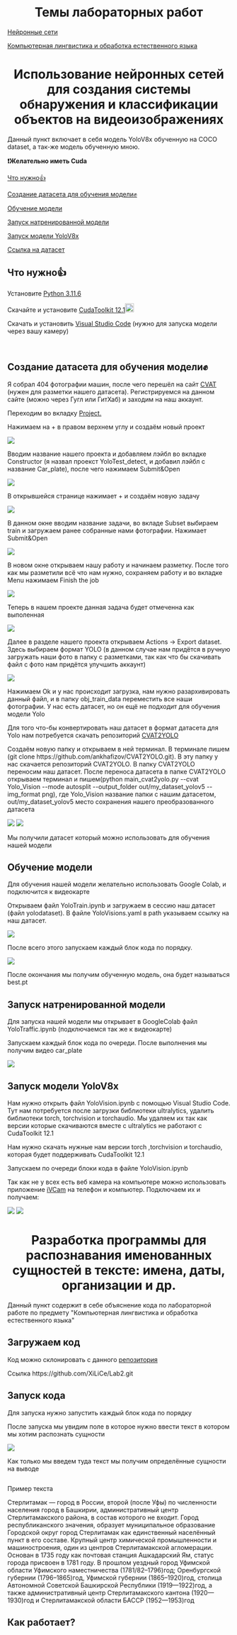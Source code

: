 <h1 align="center">Темы лабораторных работ</h1>
<a href=""#lab1>Нейронные сети</a><p></p>
<a href="lab2">Компьютерная лингвистика и обработка естественного языка</a>
 
 
 <h1 id="lab1" align="center">Использование нейронных сетей для создания системы обнаружения и классификации объектов на видеоизображениях</h1>
<p>Данный пункт включает в себя модель YoloV8x обученную на COCO dataset, а так-же модель обученную мною.</p>
<b>❗Желательно иметь Cuda</b>

<a href="#part1">Что нужно👍</a><p></p>
<a href="#part2">Создание датасета для обучения модели✊</a><p></p>
<a href="#part3">Обучение модели</a><p></p>
<a href="#part4">Запуск натренированной модели</a><p></p>
<a href="#part5">Запуск модели YoloV8x</a><p></p>
<a href="https://drive.google.com/drive/folders/1cw8_pHgt_QfCEEtuKlI_UNHO9PRXtYg0?usp=sharing">Ссылка на датасет</a>

<h2 id="part1"><b>Что нужно👍</b></h2>

<p>Установите <a href="https://www.python.org/ftp/python/3.11.6/python-3.11.6-amd64.exe">Python 3.11.6</a></p>
<!-- <p>Установите <a href="https://git-scm.com/downloads">Git</a>:octocat:</p> -->
<p>Скачайте и установите <a href="https://developer.nvidia.com/cuda-12-1-0-download-archive">CudaToolkit 12.1</a><img src="https://cdn.icon-icons.com/icons2/2107/PNG/512/file_type_cuda_icon_130656.png" style="width: 20px; height: 20px;"></p>
<p>Скачать и установить <a href="https://code.visualstudio.com/download">Visual Studio Code</a> (нужно для запуска модели через вашу камеру)</p>
<p><br></p>

<h2 id="part2">Создание датасета для обучения модели✊</h2>
<p>Я собрал 404 фотографии машин, после чего перешёл на сайт <a href="https://app.cvat.ai/tasks?page=1">CVAT </a>(нужен для разметки нашего датасета). Регистрируемся на данном сайте (можно через Гугл или ГитХаб) и заходим на наш аккаунт. <p></p>Переходим во вкладку <a href="https://app.cvat.ai/projects">Project.</a></p>
<p>Нажимаем на + в правом верхнем углу и создаём новый проект</p>
<img src="https://raw.githubusercontent.com/XiLiCe/Lab_Ilmir/cd00f8f5e5355e6352a6fe4b827060c9180282f6/+.png">
<p>Вводим название нашего проекта и добавляем лэйбл во вкладке Constructor (я назвал проекст YoloTest_detect, и добавил лэйбл с название Car_plate), после чего нажимаем Submit&Open</p>
<img src="https://github.com/XiLiCe/Lab_Ilmir/blob/XiLiCe-patch-1/newproject.png?raw=true">
<p>В открывшейся странице нажимает + и создаём новую задачу</p>
<img src="https://github.com/XiLiCe/Lab_Ilmir/blob/XiLiCe-patch-1/newtask.png?raw=true">
<p>В данном окне вводим название задачи, во вкладе Subset выбираем train и загружаем ранее собранные нами фотографии. Нажимает Submit&Open</p>
<img src="https://github.com/XiLiCe/Lab_Ilmir/blob/XiLiCe-patch-1/createnewtask.png?raw=true">
<p>В новом окне открываем нашу работу и начинаем разметку. После того как мы разметили всё что нам нужно, сохраняем работу и во вкладке Menu нажимаем Finish the job</p>
<img src="https://github.com/XiLiCe/Lab_Ilmir/blob/XiLiCe-patch-1/razmetka.png?raw=true">
<p>Теперь в нашем проекте данная задача будет отмеченна как выполенная</p>
<img src="https://github.com/XiLiCe/Lab_Ilmir/blob/XiLiCe-patch-1/finishjob.png?raw=true">
<p>Далее в разделе нашего проекта открываем Actions -> Export dataset. Здесь выбираем формат YOLO (в данном случае нам придётся в ручную загружать наши фото в папку с разметками, так как что бы скачивать файл с фото нам придётся улучшить аккаунт)</p>
<img src="https://github.com/XiLiCe/Lab_Ilmir/blob/XiLiCe-patch-1/export.png?raw=true">
<p>Нажимаем Ok и у нас происходит загрузка, нам нужно разархивировать данный файл, и в папку obj_train_data переместить все наши фотографии. У нас есть датасет, но он ещё не подходит для обучения модели Yolo</p><p></p>
<p>Для того что-бы конвертировать наш датасет в формат датасета для Yolo нам потребуется скачать репозиторий <a href="https://github.com/ankhafizov/CVAT2YOLO">CVAT2YOLO</a></p>
<p>Создаём новую папку и открываем в ней терминал. В терминале пишем (git clone https://github.com/ankhafizov/CVAT2YOLO.git). В эту папку у нас скачается репозиторий CVAT2YOLO. В папку CVAT2YOLO переносим наш датасет. После переноса датасета в папке CVAT2YOLO открываем терминал и пишем(python main_cvat2yolo.py --cvat Yolo_Vision --mode autosplit --output_folder out/my_dataset_yolov5 --img_format png), где Yolo_Vision название папки с нашим датасетом, out/my_dataset_yolov5 место сохранения нашего преобразованного датасета</p>
<img src="https://github.com/XiLiCe/Lab_Ilmir/blob/XiLiCe-patch-1/CVAT2YOLO.png?raw=true">
<img src="https://github.com/XiLiCe/Lab_Ilmir/blob/XiLiCe-patch-1/python.png?raw=true">
<p>Мы получили датасет который можно использовать для обучения нашей модели</p>

<h2 id="part3">Обучение модели</h2>

<p>Для обучения нашей модели желательно использовать Google Colab, и подключится к видеокарте</p><p></p>
<p>Открываем файл YoloTrain.ipynb и загружаем в сессию наш датасет (файл yolodataset). В файле YoloVisions.yaml в path указываем ссылку на наш датасет. </p>
<img src="https://github.com/XiLiCe/Lab_Ilmir/blob/XiLiCe-patch-1/yaml.png?raw=true">
<p>После всего этого запускаем каждый блок кода по порядку.</p>
<img src="https://github.com/XiLiCe/Lab_Ilmir/blob/XiLiCe-patch-1/train.png?raw=true">
<p>После окончания мы получим обученную модель, она будет называться best.pt</p>

<h2 id="part4">Запуск натренированной модели</h2>
<p>Для запуска нашей модели мы открывает в GoogleColab файл YoloTraffic.ipynb (подключаемся так же к видеокарте)</p><p></p>
<p>Запускаем каждый блок кода по очереди. После выполнения мы получим видео car_plate</p>
<img src="https://github.com/XiLiCe/Lab_Ilmir/blob/XiLiCe-patch-1/carplateitog.png?raw=true">

<h2 id="part5">Запуск модели YoloV8x</h2>
<p>Нам нужно открыть файл YoloVision.ipynb с помощью Visual Studio Code. Тут нам потребуется после загрузки библиотеки ultralytics, удалить библиотеки torch, torchvision и torchaudio. Мы удаляем их так как версии которые скачиваются вместе с ultralytics не работают с CudaToolkit 12.1</p><p></p>
<p>Нам нужно скачать нужные нам версии torch ,torchvision и torchaudio, которая будет поддерживать CudaToolkit 12.1</p>
<p>Запускаем по очереди блоки кода в файле YoloVision.ipynb</p><p></p>

<p>Так как не у всех есть веб камера на компьютере можно использовать приложение <a href="https://ivcam.softonic.ru/">iVCam</a> на телефон и компьютер. Подключаем их и получаем: </p>
<img src="https://github.com/XiLiCe/Lab_Ilmir/blob/XiLiCe-patch-1/itog.png?raw=true">
<img src="https://github.com/XiLiCe/Lab_Ilmir/blob/XiLiCe-patch-1/itog2.png?raw=true">


<p></p>
<p></p>
<p></p>


<h1 id="lab2" align="center"><b>Разработка программы для распознавания именованных сущностей в тексте: имена, даты, организации и др.</b></h1>
<p>Данный пункт содержит в себе объяснение кода по лабораторной работе по предмету "Компьютерная лингвистика и обработка естественного языка"</p>

<h2 id="download">Загружаем код</h2>
<p>Код можно склонировать с данного <a href="https://github.com/XiLiCe/Lab2.git">репозитория</a></p><p></p>
<p>Ссылка https://github.com/XiLiCe/Lab2.git</p>

<h2 id="start_code">Запуск кода</h2>
<p>Для запуска нужно запустить каждый блок кода по порядку</p><p></p>
<p>После запуска мы увидим поле в которое нужно ввести текст в котором мы хотим распознать сущности</p><p></p>
<img src="https://github.com/XiLiCe/Lab2/blob/XiLiCe-patch-1/pole.png">
<p>Как только мы введем туда текст мы получим определённые сущности на выводе</p>
<img scr="https://github.com/XiLiCe/Lab2/blob/XiLiCe-patch-1/output.png">
<p>Пример текста</p><p></p>
<p>Стерлитамак — город в России, второй (после Уфы) по численности населения город в Башкирии, административный центр Стерлитамакского района, в состав которого не входит. Город республиканского значения, образует муниципальное образование Городской округ город Стерлитамак как единственный населённый пункт в его составе. Крупный центр химической промышленности и машиностроения, один из центров Стерлитамакской агломерации. Основан в 1735 году как почтовая станция Ашкадарский Ям, статус города присвоен в 1781 году. В прошлом уездный город Уфимской области Уфимского наместничества (1781/82–1796)год; Оренбургской губернии (1796–1865)год, Уфимской губернии (1865–1920)год, столица Автономной Советской Башкирской Республики (1919—1922)год, а также административный центр Стерлитамакского кантона (1920—1930)год и Стерлитамакской области БАССР (1952—1953)год</p>

<h2 id="what">Как работает?</h2>
<p>


